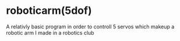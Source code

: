 # roboticarm(5dof)
 
A relativly basic program in order to controll 5 servos which makeup a robotic arm I made in a robotics club
